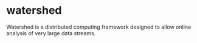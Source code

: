 watershed
=========

Watershed is a distributed computing framework designed to allow online analysis of very large data streams. 